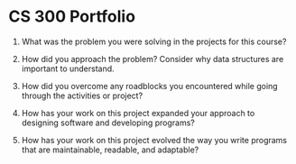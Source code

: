 # CS 300 Portfolio
1. What was the problem you were solving in the projects for this course?

2. How did you approach the problem? Consider why data structures are important to understand.

3. How did you overcome any roadblocks you encountered while going through the activities or project?

4. How has your work on this project expanded your approach to designing software and developing programs?

5. How has your work on this project evolved the way you write programs that are maintainable, readable, and adaptable?
